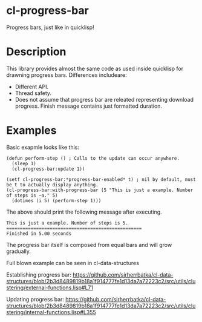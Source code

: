 # cl-progress-bar
Progress bars, just like in quicklisp!

# Description
This library provides almost the same code as used inside quicklisp for drawning progress bars. Differences includeare:
* Different API.
* Thread safety.
* Does not assume that progress bar are releated representing download progress. Finish message contains just formatted duration.

# Examples
Basic exapmle looks like this:
```
(defun perform-step () ; Calls to the update can occur anywhere.
  (sleep 1)
  (cl-progress-bar:update 1))

(setf cl-progress-bar:*progress-bar-enabled* t) ; nil by default, must be t to actually display anything.
(cl-progress-bar:with-progress-bar (5 "This is just a example. Number of steps is ~a." 5)
  (dotimes (i 5) (perform-step 1)))
```
The above should print the following message after executing.
```
This is just a example. Number of steps is 5.
==================================================
Finished in 5.00 seconds
```
The progress bar itself is composed from equal bars and will grow gradually.

Full blown example can be seen in cl-data-structures

Establishing progress bar: https://github.com/sirherrbatka/cl-data-structures/blob/2b3d8489819b18a1f914777fe1d13da7a72223c2/src/utils/clustering/external-functions.lisp#L71

Updating progress bar: https://github.com/sirherrbatka/cl-data-structures/blob/2b3d8489819b18a1f914777fe1d13da7a72223c2/src/utils/clustering/internal-functions.lisp#L355
